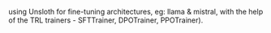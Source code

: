 using Unsloth for fine-tuning architectures, eg: llama & mistral, with the help of the TRL trainers - SFTTrainer, DPOTrainer, PPOTrainer).
